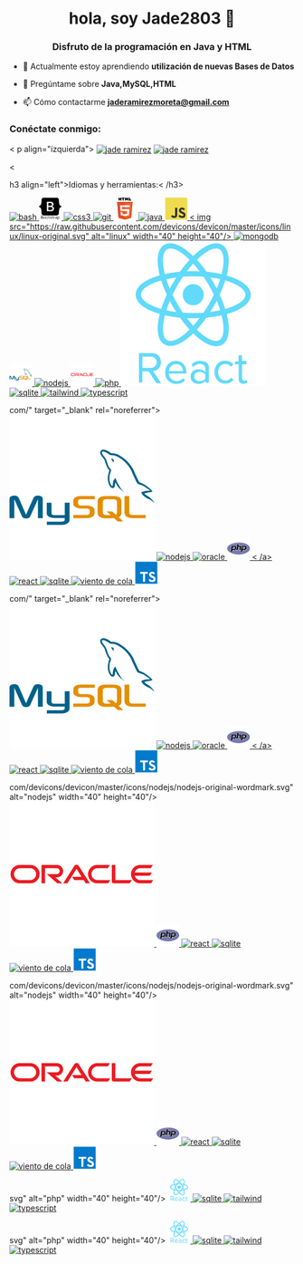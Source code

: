 <h1 align="center">hola, soy Jade2803 👋</h1>
<h3 align="center">Disfruto de la programación en Java y HTML</h3>

- 🌱 Actualmente estoy aprendiendo **utilización de nuevas Bases de Datos**

- 💬 Pregúntame sobre **Java,MySQL,HTML**

- 📫 Cómo contactarme **jaderamirezmoreta@gmail.com**

<h3 align="left">Conéctate conmigo:</h3>
< p align="izquierda">
<a href="https://fb.com/jade ramirez" target="blank"><img align="center" src="https://raw.githubusercontent.com/rahuldkjain /github-profile-readme-generator/master/src/images/icons/Social/facebook.svg" alt="jade ramirez" height="30" width="40" /></a>
<a href=" https://instagram.com/jade ramirez" target="blank"><img align="center" src="https://raw.githubusercontent.com/rahuldkjain/github-profile-readme-generator/master/src /images/icons/Social/instagram.svg" alt="jade ramirez" height="30" width="40" /></a> </p>
<

h3 align="left">Idiomas y herramientas:< /h3>
<p align="left"> <a href="https://www.gnu.org/software/bash/" target="_blank" rel="noreferrer"> <img src="https://www. vectorlogo.zone/logos/gnu_bash/gnu_bash-icon.svg" alt="bash" width="40" height="40"/> </a> <a href="https://getbootstrap.com" target= "_blank" rel="noreferrer"> <img src="https://raw.githubusercontent.com/devicons/devicon/master/icons/bootstrap/bootstrap-plain-wordmark.svg" alt="bootstrap" width=" 40" altura="40"/> </a> <a href="https://www.w3schools.com/css/" target="_blank" rel="noreferrer"> <img src="https:/ /raw.githubusercontent.com/devicons/devicon/master/icons/css3/css3-original-wordmark.svg" alt="css3" width="40" height="40"/> </a> <a href= "https://git-scm.com/" target="_blank" rel="noreferrer"> <img src="https://www.vectorlogo.zone/logos/git-scm/git-scm-icon. svg" alt="git" width="40" height="40"/> </a> <a href="https://www.w3.org/html/" target="_blank" rel="noreferrer "> <img src="https://raw.githubusercontent.com/devicons/devicon/master/icons/html5/html5-original-wordmark.svg" alt="html5" width="40" height="40" /> </a> <a href="https://www.java.com" target="_blank" rel="noreferrer"> <img src="https://raw.githubusercontent.com/devicons/devicon /master/icons/java/java-original.svg" alt="java" width="40" height="40"/> </a> <a href="https://developer.mozilla.org/en -US/docs/Web/JavaScript" target="_blank" rel="noreferrer"> <img src="https://raw.githubusercontent.com/devicons/devicon/master/icons/javascript/javascript-original.svg " alt="javascript" width="40" height="40"/> </a> <a href="https://www.linux.org/" target="_blank" rel="noreferrer"> < img src="https://raw.githubusercontent.com/devicons/devicon/master/icons/linux/linux-original.svg" alt="linux" width="40" height="40"/> </a > <a href="https://www.mongodb.com/" target="_blank" rel="noreferrer"> <img src="https://raw.githubusercontent.com/devicons/devicon/master/icons /mongodb/mongodb-original-wordmark.svg" alt="mongodb" width="40" height="40"/> </a> <a href="https://www.mysql.com/" target="_blank" rel="noreferrer"> <img src="https://raw.githubusercontent.com/devicons/devicon/master/icons/mysql/mysql-original-wordmark.svg" alt="mysql" width="40" height="40"/> </a> <a href="https://nodejs.org" target="_blank" rel="noreferrer"> <img src="https://raw.githubusercontent.com/devicons/devicon/master/icons /nodejs/nodejs-original-wordmark.svg" alt="nodejs" width="40" height="40"/> </a> <a href="https://www.oracle.com/" target= "_blank" rel="noreferrer"> <img src="https://raw.githubusercontent.com/devicons/devicon/master/icons/oracle/oracle-original.svg" alt="oracle" width="40" height="40"/> </a> <a href="https://www.php.net" target="_blank" rel="noreferrer"> <img src="https://raw.githubusercontent. com/devicons/devicon/master/icons/php/php-original.svg" alt="php" width="40" height="40"/> </a> <a href="https://reactjs. org/" target="_blank" rel="noreferrer"> <img src="https://raw.githubusercontent.com/devicons/devicon/master/icons/react/react-original-wordmark.svg" alt=" reaccionar" ancho="40" altura="40"/> </a> <a href="https://www.sqlite.org/" target="_blank" rel="noreferrer"> <img src=" https://www.vectorlogo.zone/logos/sqlite/sqlite-icon.svg" alt="sqlite" width="40" height="40"/> </a> <a href="https:// tailwindcss.com/" target="_blank" rel="noreferrer"> <img src="https://www.vectorlogo.zone/logos/tailwindcss/tailwindcss-icon.svg" alt="tailwind" width="40 " height="40"/> </a> <a href="https://www.typescriptlang.org/" target="_blank" rel="noreferrer"> <img src="https://raw. githubusercontent.com/devicons/devicon/master/icons/typescript/typescript-original.svg" alt="typescript" width="40" height="40"/> </a> </p>com/" target="_blank" rel="noreferrer"> <img src="https://raw.githubusercontent.com/devicons/devicon/master/icons/mysql/mysql-original-wordmark.svg" alt=" mysql" ancho="40" alto="40"/> </a> <a href="https://nodejs.org" target="_blank" rel="noreferrer"> <img src="https:/ /raw.githubusercontent.com/devicons/devicon/master/icons/nodejs/nodejs-original-wordmark.svg" alt="nodejs" width="40" height="40"/> </a> <a href= "https://www.oracle.com/" target="_blank" rel="noreferrer"> <img src="https://raw.githubusercontent.com/devicons/devicon/master/icons/oracle/oracle- original.svg" alt="oracle" width="40" height="40"/> </a> <a href="https://www.php.net" target="_blank" rel="noreferrer" > <img src="https://raw.githubusercontent.com/devicons/devicon/master/icons/php/php-original.svg" alt="php" width="40" height="40"/> < /a> <a href="https://reactjs.org/" target="_blank" rel="noreferrer"> <img src="https://raw.githubusercontent.com/devicons/devicon/master/icons /react/react-original-wordmark.svg" alt="react" width="40" height="40"/> </a> <a href="https://www.sqlite.org/" target= "_blank" rel="noreferrer"> <img src="https://www.vectorlogo.zone/logos/sqlite/sqlite-icon.svg" alt="sqlite" width="40" height="40"/ > </a> <a href="https://tailwindcss.com/" target="_blank" rel="noreferrer"> <img src="https://www.vectorlogo.zone/logos/tailwindcss/tailwindcss -icon.svg" alt="viento de cola" ancho="40" altura="40"/> </a> <a href="https://www.typescriptlang.org/" target="_blank" rel=" noreferrer"> <img src="https://raw.githubusercontent.com/devicons/devicon/master/icons/typescript/typescript-original.svg" alt="typescript" width="40" height="40"/ > </a> </p>com/" target="_blank" rel="noreferrer"> <img src="https://raw.githubusercontent.com/devicons/devicon/master/icons/mysql/mysql-original-wordmark.svg" alt=" mysql" ancho="40" alto="40"/> </a> <a href="https://nodejs.org" target="_blank" rel="noreferrer"> <img src="https:/ /raw.githubusercontent.com/devicons/devicon/master/icons/nodejs/nodejs-original-wordmark.svg" alt="nodejs" width="40" height="40"/> </a> <a href= "https://www.oracle.com/" target="_blank" rel="noreferrer"> <img src="https://raw.githubusercontent.com/devicons/devicon/master/icons/oracle/oracle- original.svg" alt="oracle" width="40" height="40"/> </a> <a href="https://www.php.net" target="_blank" rel="noreferrer" > <img src="https://raw.githubusercontent.com/devicons/devicon/master/icons/php/php-original.svg" alt="php" width="40" height="40"/> < /a> <a href="https://reactjs.org/" target="_blank" rel="noreferrer"> <img src="https://raw.githubusercontent.com/devicons/devicon/master/icons /react/react-original-wordmark.svg" alt="react" width="40" height="40"/> </a> <a href="https://www.sqlite.org/" target= "_blank" rel="noreferrer"> <img src="https://www.vectorlogo.zone/logos/sqlite/sqlite-icon.svg" alt="sqlite" width="40" height="40"/ > </a> <a href="https://tailwindcss.com/" target="_blank" rel="noreferrer"> <img src="https://www.vectorlogo.zone/logos/tailwindcss/tailwindcss -icon.svg" alt="viento de cola" ancho="40" altura="40"/> </a> <a href="https://www.typescriptlang.org/" target="_blank" rel=" noreferrer"> <img src="https://raw.githubusercontent.com/devicons/devicon/master/icons/typescript/typescript-original.svg" alt="typescript" width="40" height="40"/ > </a> </p>com/devicons/devicon/master/icons/nodejs/nodejs-original-wordmark.svg" alt="nodejs" width="40" height="40"/> </a> <a href="https:// www.oracle.com/" target="_blank" rel="noreferrer"> <img src="https://raw.githubusercontent.com/devicons/devicon/master/icons/oracle/oracle-original.svg" alt ="oracle" ancho="40" alto="40"/> </a> <a href="https://www.php.net" target="_blank" rel="noreferrer"> <img src= "https://raw.githubusercontent.com/devicons/devicon/master/icons/php/php-original.svg" alt="php" width="40" height="40"/> </a> <a href="https://reactjs.org/" target="_blank" rel="noreferrer"> <img src="https://raw.githubusercontent.com/devicons/devicon/master/icons/react/react- original-wordmark.svg" alt="react" width="40" height="40"/> </a> <a href="https://www.sqlite.org/" target="_blank" rel= "noreferrer"> <img src="https://www.vectorlogo.zone/logos/sqlite/sqlite-icon.svg" alt="sqlite" width="40" height="40"/> </a> <a href="https://tailwindcss.com/" target="_blank" rel="noreferrer"> <img src="https://www.vectorlogo.zone/logos/tailwindcss/tailwindcss-icon.svg" alt="viento de cola" ancho="40" altura="40"/> </a> <a href="https://www.typescriptlang.org/" target="_blank" rel="noreferrer"> <img src="https://raw.githubusercontent.com/devicons/devicon/master/icons/typescript/typescript-original.svg" alt="typescript" width="40" height="40"/> </a> </p>com/devicons/devicon/master/icons/nodejs/nodejs-original-wordmark.svg" alt="nodejs" width="40" height="40"/> </a> <a href="https:// www.oracle.com/" target="_blank" rel="noreferrer"> <img src="https://raw.githubusercontent.com/devicons/devicon/master/icons/oracle/oracle-original.svg" alt ="oracle" ancho="40" alto="40"/> </a> <a href="https://www.php.net" target="_blank" rel="noreferrer"> <img src= "https://raw.githubusercontent.com/devicons/devicon/master/icons/php/php-original.svg" alt="php" width="40" height="40"/> </a> <a href="https://reactjs.org/" target="_blank" rel="noreferrer"> <img src="https://raw.githubusercontent.com/devicons/devicon/master/icons/react/react- original-wordmark.svg" alt="react" width="40" height="40"/> </a> <a href="https://www.sqlite.org/" target="_blank" rel= "noreferrer"> <img src="https://www.vectorlogo.zone/logos/sqlite/sqlite-icon.svg" alt="sqlite" width="40" height="40"/> </a> <a href="https://tailwindcss.com/" target="_blank" rel="noreferrer"> <img src="https://www.vectorlogo.zone/logos/tailwindcss/tailwindcss-icon.svg" alt="viento de cola" ancho="40" altura="40"/> </a> <a href="https://www.typescriptlang.org/" target="_blank" rel="noreferrer"> <img src="https://raw.githubusercontent.com/devicons/devicon/master/icons/typescript/typescript-original.svg" alt="typescript" width="40" height="40"/> </a> </p>svg" alt="php" width="40" height="40"/> </a> <a href="https://reactjs.org/" target="_blank" rel="noreferrer"> <img src="https://raw.githubusercontent.com/devicons/devicon/master/icons/react/react-original-wordmark.svg" alt="react" width="40" height="40"/> </ a> <a href="https://www.sqlite.org/" target="_blank" rel="noreferrer"> <img src="https://www.vectorlogo.zone/logos/sqlite/sqlite- icon.svg" alt="sqlite" width="40" height="40"/> </a> <a href="https://tailwindcss.com/" target="_blank" rel="noreferrer"> <img src="https://www.vectorlogo.zone/logos/tailwindcss/tailwindcss-icon.svg" alt="tailwind" width="40" height="40"/> </a> <a href= "https://www.typescriptlang.org/" target="_blank" rel="noreferrer"> <img src="https://raw.githubusercontent.com/devicons/devicon/master/icons/typescript/typescript- original.svg" alt="typescript" width="40" height="40"/> </a> </p>svg" alt="php" width="40" height="40"/> </a> <a href="https://reactjs.org/" target="_blank" rel="noreferrer"> <img src="https://raw.githubusercontent.com/devicons/devicon/master/icons/react/react-original-wordmark.svg" alt="react" width="40" height="40"/> </ a> <a href="https://www.sqlite.org/" target="_blank" rel="noreferrer"> <img src="https://www.vectorlogo.zone/logos/sqlite/sqlite- icon.svg" alt="sqlite" width="40" height="40"/> </a> <a href="https://tailwindcss.com/" target="_blank" rel="noreferrer"> <img src="https://www.vectorlogo.zone/logos/tailwindcss/tailwindcss-icon.svg" alt="tailwind" width="40" height="40"/> </a> <a href= "https://www.typescriptlang.org/" target="_blank" rel="noreferrer"> <img src="https://raw.githubusercontent.com/devicons/devicon/master/icons/typescript/typescript- original.svg" alt="typescript" width="40" height="40"/> </a> </p>
